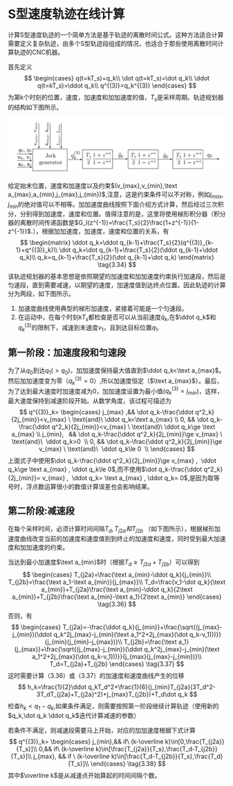 # S型速度轨迹在线计算

计算S型速度轨迹的一个简单方法是基于轨迹的离散时间公式。这种方法适合计算需要定义复杂轨迹，由多个S型轨迹段组成的情况，也适合于那些使用离散时间计算轨迹的CNC机器。

首先定义
$$
\begin{cases}
q(t=kT_s)=q_k\\
\dot q(t=kT_s)=\dot q_k\\
\ddot q(t=kT_s)=\ddot q_k\\
q^{(3)}=q_k^{(3)}
\end{cases}
$$
为第k个时刻的位置，速度，加速度和加加速度的值，$T_s$是采样周期。轨迹规划器的结构如下图所示。

![S型轨迹规划器](image\Fig3.20.png)

给定始末位置，速度和加速度以及约束$(v_{max},v_{min},\text a_{max},a_{min},j_{max},j_{min})$,注意，这是约束条件可以不对称，例如$j_{max},j_{min}$的绝对值可以不相等。加加速度曲线按照下面介绍方式计算，然后经过三次积分，分别得到加速度，速度和位置。值得注意的是，这里将使用梯形积分器（积分器的离散时间传递函数是$G_I(z^{-1})=\frac{T_s}{2}\frac{1+z^{-1}}{1-z^{-1}}$.），根据加加速度，加速度，速度和位置的关系，有
$$
\begin{matrix}
\ddot q_k=\ddot q_{k-1}+\frac{T_s}{2}(q^{(3)}_{k-1}+q^{(3)}_k)\\
\dot q_k=\dot q_{k-1}+\frac{T_s}{2}(\ddot q_{k-1}+\ddot q_k)\\
q_k=q_{k-1}+\frac{T_s}{2}(\dot q_{k-1}+\dot q_k)
\end{matrix}
\tag{3.34}
$$
该轨迹规划器的基本思想是依照期望的加速度和加加速度约束执行加速段，然后是匀速段，直到需要减速，以期望的速度，加速度值到达终点位置。因此轨迹的计算分为两段，如下图所示。

1. 加速度曲线使用典型的梯形加速度，紧接着可能是一个匀速段。
2. 在运动中，在每个时刻$kT_s$都检查是否可以从当前速度$\dot q_k$,在$\ddot q_k$和$q^{(3)}_k$的限制下，减速到末速度$v_1$，且到达目标位置$q_1$.

## 第一阶段：加速度段和匀速段

为了从$q_0​$到达$q_1(>q_0)​$，加加速度保持最大值直到$\ddot q_k<\text a_{max}​$。然后加加速度变为零（$q^{(3)}_k=0​$）,所以加速度恒定（$\text a_{max}​$）。最后，为了达到最大速度时加速度减为0，加加速度设置为最小值($q_{k}^{(3)}=j_{min}​$)，这样，最大速度保持到减速阶段开始。从数学角度，该过程可描述为
$$
q^{(3)}_k=
\begin{cases}
j_{max} ,&& \dot q_k-\frac{\ddot q^2_k}{2j_{min}}<v_{max} \ \text{and}\  \ddot q_k<\text a_{max}  \\
0,   && \dot q_k-\frac{\ddot q^2_k}{2j_{min}}<v_{max} \ \text{and}\  \ddot q_k\ge \text a_{max}  \\
j_{min},   && \dot q_k-\frac{\ddot q^2_k}{2j_{min}}\ge v_{max} \ \text{and}\  \ddot q_k>0  \\
0,     && \dot q_k-\frac{\ddot q^2_k}{2j_{min}}\ge v_{max} \ \text{and}\  \ddot q_k\le 0  \\
\end{cases}
$$
上面式子中使用$\dot q_k-\frac{\ddot q^2_k}{2j_{min}}\ge v_{max} ,  \ddot q_k\ge \text a_{max}  , \ddot q_k\le 0$,而不使用$\dot q_k-\frac{\ddot q^2_k}{2j_{min}}= v_{max} ,  \ddot q_k= \text a_{max}  , \ddot q_k= 0$,是因为取等号时，浮点数运算很小的数值计算误差也会影响结果。

## 第二阶段:减速段

在每个采样时间，必须计算时间间隔$T_d,T_{j2a}和T_{j2b}$  （如下图所示），根据梯形加速度曲线改变当前的加速度和速度值到到终止的加速度和速度，同时受到最大加速度和加加速度的约束。

当达到最小加速度$\text a_{min}$时（根据$T_d\ge T_{j2a}+T_{j2b}$）可以得到
$$
\begin{cases}
T_{j2a}=\frac{\text a_{min}-\ddot q_k}{j_{min}}\\
T_{j2b}=\frac{\text a_1-\text a_{min}}{j_{max}}\\
T_d=\frac{v_1-\dot q_k}{\text a_{min}}+T_{j2a}\frac{\text a_{min}-\ddot q_k}{2\text a_{min}}+T_{j2b}\frac{\text a_{min}-\text a_1}{2\text a_{min}}
\end{cases}
\tag{3.36}
$$
否则，有
$$
\begin{cases} 
T_{j2a}=-\frac{\ddot q_k}{j_{min}}+\frac{\sqrt{(j_{max}-j_{min})(\ddot q_k^2j_{max}-j_{min}(\text a_1^2+2j_{max}(\dot q_k-v_1)))}}{j_{min}(j_{min}-j_{max})}\\
T_{j2b}=\frac{\text a_1}{j_{max}}+\frac{\sqrt{(j_{max}-j_{min})(\ddot q_k^2j_{max}-j_{min}(\text a_1^2+2j_{max}(\dot q_k-v_1)))}}{j_{max}(j_{max}-j_{min})}\\
T_d=T_{j2a}+T_{j2b}
\end{cases}
\tag{3.37}
$$
这时需要计算（3.36）或（3.37）的加速度和速度曲线产生的位移
$$
h_k=\frac{1}{2}\ddot q_kT_d^2+\frac{1}{6}(j_{min}T_{j2a}(3T_d^2-3T_dT_{j2a}+T_{j2a}^2)+j_{max}T_{j2b})+T_d\dot q_k
$$
检查$h_k<q_1-q_k$,如果条件满足，则需要按照第一阶段继续计算轨迹（使用新的$q_k,\dot q_k \ddot q_k$迭代计算减速的参数）

若条件不满足，则减速段需要马上开始，对应的加加速度根据下式计算
$$
q^{(3)}_k=
\begin{cases}
j_{min},&& if\ (k-\overline k)\in[0,\frac{T_{j2a}}{T_s}]\\
0,&& if\ (k-\overline k)\in[\frac{T_{j2a}}{T_s},\frac{T_d-T_{j2b}}{T_s}]\\
j_{max}, && if \  (k-\overline k)\in[\frac{T_d-T_{j2b}}{T_s},\frac{T_d}{T_s}]\\
\end{cases}
\tag{3.38}
$$
其中$\overline k$是从减速点开始算起的时间间隔个数。





